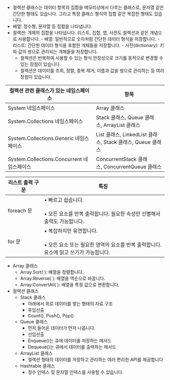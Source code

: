 - 컬렉션 클래스는 데이터 항목의 집합을 메모리상에서 다루는 클래스로, 문자열 같은 간단한 형태도 있습니다. 그리고 특정 클래스 형식의 집합 같은 복잡한 형태도 있습니다.
- 배열: 정수형, 문자열 등 집합을 나타냅니다.
- 컬렉션: 개체의 집합을 나타냅니다. 리스트, 집합, 맵, 사전도 컬렉션과 같은 개념으로 사용합니다.
		- 배열: 일반적으로 숫자처럼 간단한 데이터 형식을 저장합니다.
		- 리스트: 간단한 데이터 형식을 포함한 개체들을 저장합니다.
		- 사전(dictionary): 키와 값의 쌍으로 관리되는 개체들을 저장합니다.
	- 컬렉션은 반복하여 사용할 수 있는 형식 안정성으로 크기를 동적으로 변경할 수 있는 장점이 있습니다.
	- 컬렉션은 데이터를 조회, 정렬, 중복 제거, 이름과 값을 쌍으로 관리하는 등 여러 장점이 있습니다.

| 컬렉션 관련 클래스가 있는 네임스페이스                | 항목                                                         |
| ------------------------------------ | ---------------------------------------------------------- |
| System 네임스페이스                        | Array 클래스                                                  |
| System.Collections 네임스페이스            | Stack 클래스, Queue 클래스, ArrayList 클래스                        |
| System.Collections.Generic 네임스페이스    | List<T> 클래스, LinkedList<T> 클래스, Stack<T> 클래스, Queue<T> 클래스 |
| System.Collections.Concurrent 네임스페이스 | ConcurrentStack<T> 클래스, ConcurrentQueue<T> 클래스             |

| 리스트 출력 구문 | 특징                                                                       |
| --------- | ------------------------------------------------------------------------ |
| foreach 문 | • 빠르고 쉽습니다.<br><br>• 모든 요소를 반복 출력합니다. 필요한 속성만 선별해서 출력도 가능합니다.            |
| for 문     | • 복잡하지만 유연합니다.<br><br>• 모든 요소 또는 필요한 영역의 요소를 반복 출력합니다. 요소에 읽고 쓰기가 가능합니다. |
- Array 클래스
	- Array.Sort( ): 배열을 정렬합니다.
	- Array.Reverse( ): 배열을 역순으로 바꿉니다.
	- Array.ConvertAll( ): 배열을 특정 값으로 변환합니다.
- 컬렉션 클래스
	- Stack 클래스
		- 아래에서 위로 데이터를 쌓는 형태의 자료 구조
		- 후입선출
		- Count(), Push(), Pop()
	- Queue 클래스
		- 먼저 들어온 데이터가 먼저 나옵니다.
		- 선입선출
		- Enqueue()는 큐에 데이터를 저장하는 메서드
		- Dequeue()는 큐에서 데이터를 출력하는 메서드
	- ArrayList 클래스
		- 컬렉션 형태의 데이터를 저장하고 관리하는 여러 편리한 API를 제공합니다
	- Hashtable 클래스
		- 정수 인덱스 및 문자열 인덱스를 사용할 수 있습니다.

